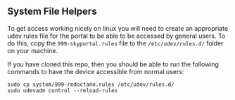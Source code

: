 ## System File Helpers

To get access working nicely on linux you will need to create an appropriate
udev rules file for the portal to be able to be accessed by general users. To
do this, copy the `999-skyportal.rules` file to the `/etc/udev/rules.d/` folder
on your machine.

If you have cloned this repo, then you should be able to run the following
commands to have the device accessible from normal users:

```
sudo cp system/999-redoctane.rules /etc/udev/rules.d/
sudo udevadm control --reload-rules
```